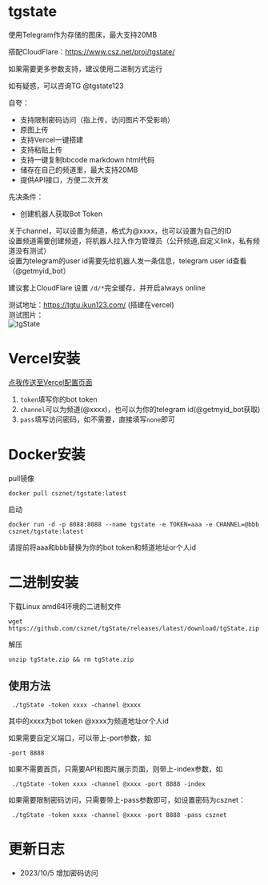 # tgstate

使用Telegram作为存储的图床，最大支持20MB

搭配CloudFlare：https://www.csz.net/proj/tgstate/

如果需要更多参数支持，建议使用二进制方式运行

如有疑惑，可以咨询TG @tgstate123

自夸：
 - 支持限制密码访问（指上传，访问图片不受影响）
 - 原图上传
 - 支持Vercel一键搭建
 - 支持粘贴上传
 - 支持一键复制bbcode markdown html代码
 - 储存在自己的频道里，最大支持20MB
 - 提供API接口，方便二次开发

先决条件：
 - 创建机器人获取Bot Token

关于channel，可以设置为频道，格式为@xxxx，也可以设置为自己的ID  
设置频道需要创建频道，将机器人拉入作为管理员（公开频道,自定义link，私有频道没有测试）  
设置为telegram的user id需要先给机器人发一条信息，telegram user id查看（@getmyid_bot）

建议套上CloudFlare 设置 ```/d/*```完全缓存，并开启always online  

测试地址：https://tgtu.ikun123.com/  (搭建在vercel)  
测试图片：  
![tgState](https://tgtu.ikun123.com/img/364.jpg)  


Vercel安装
====

[点我传送至Vercel配置页面](https://vercel.com/new/clone?repository-url=https%3A%2F%2Fgithub.com%2Fcsznet%2FtgState&env=token&env=channel&env=pass&project-name=tgState&repository-name=tgState)  

 1. ```token```填写你的bot token  
 2. ```channel```可以为频道(@xxxx)，也可以为你的telegram id(@getmyid_bot获取)  
 3. ```pass```填写访问密码，如不需要，直接填写```none```即可


Docker安装
====

pull镜像
```
docker pull csznet/tgstate:latest
```

启动
```
docker run -d -p 8088:8088 --name tgstate -e TOKEN=aaa -e CHANNEL=@bbb csznet/tgstate:latest
```

请提前将aaa和bbb替换为你的bot token和频道地址or个人id


 二进制安装
====
 下载Linux amd64环境的二进制文件
 ```
 wget https://github.com/csznet/tgState/releases/latest/download/tgState.zip
 ```
 解压
 ```
 unzip tgState.zip && rm tgState.zip
 ```
 使用方法
----

```
 ./tgState -token xxxx -channel @xxxx
```

其中的xxxx为bot token @xxxx为频道地址or个人id

如果需要自定义端口，可以带上-port参数，如
```
-port 8888
```
如果不需要首页，只需要API和图片展示页面，则带上-index参数，如
```
 ./tgState -token xxxx -channel @xxxx -port 8888 -index
 ```  
 如果需要限制密码访问，只需要带上-pass参数即可，如设置密码为csznet：  
 ```
  ./tgState -token xxxx -channel @xxxx -port 8888 -pass csznet
 ```

 更新日志
 ===

  - 2023/10/5 增加密码访问